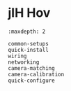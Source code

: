 # jIH Hov

```{toctree}
:maxdepth: 2

common-setups
quick-install
wiring
networking
camera-matching
camera-calibration
quick-configure
```
